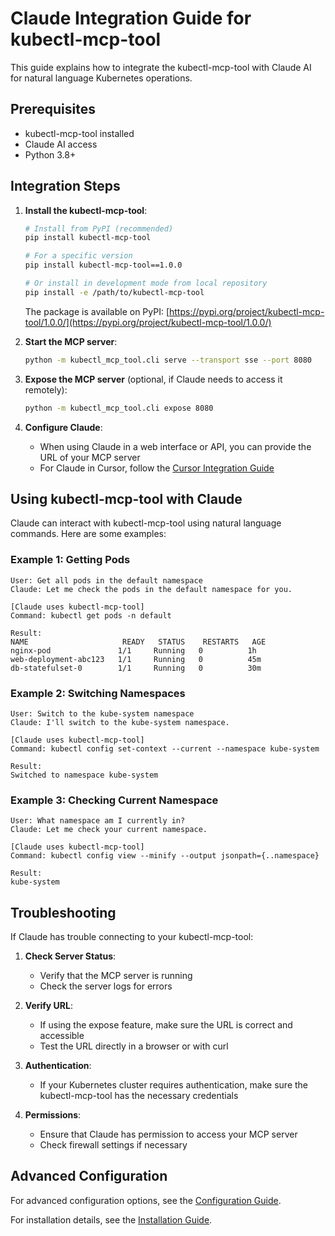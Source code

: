 # Claude Integration Guide for kubectl-mcp-tool

This guide explains how to integrate the kubectl-mcp-tool with Claude AI for natural language Kubernetes operations.

## Prerequisites

- kubectl-mcp-tool installed
- Claude AI access
- Python 3.8+

## Integration Steps

1. **Install the kubectl-mcp-tool**:
   ```bash
   # Install from PyPI (recommended)
   pip install kubectl-mcp-tool
   
   # For a specific version
   pip install kubectl-mcp-tool==1.0.0
   
   # Or install in development mode from local repository
   pip install -e /path/to/kubectl-mcp-tool
   ```
   
   The package is available on PyPI: [https://pypi.org/project/kubectl-mcp-tool/1.0.0/](https://pypi.org/project/kubectl-mcp-tool/1.0.0/)

2. **Start the MCP server**:
   ```bash
   python -m kubectl_mcp_tool.cli serve --transport sse --port 8080
   ```

3. **Expose the MCP server** (optional, if Claude needs to access it remotely):
   ```bash
   python -m kubectl_mcp_tool.cli expose 8080
   ```

4. **Configure Claude**:
   - When using Claude in a web interface or API, you can provide the URL of your MCP server
   - For Claude in Cursor, follow the [Cursor Integration Guide](./cursor_integration.md)

## Using kubectl-mcp-tool with Claude

Claude can interact with kubectl-mcp-tool using natural language commands. Here are some examples:

### Example 1: Getting Pods

```
User: Get all pods in the default namespace
Claude: Let me check the pods in the default namespace for you.

[Claude uses kubectl-mcp-tool]
Command: kubectl get pods -n default

Result:
NAME                     READY   STATUS    RESTARTS   AGE
nginx-pod               1/1     Running   0          1h
web-deployment-abc123   1/1     Running   0          45m
db-statefulset-0        1/1     Running   0          30m
```

### Example 2: Switching Namespaces

```
User: Switch to the kube-system namespace
Claude: I'll switch to the kube-system namespace.

[Claude uses kubectl-mcp-tool]
Command: kubectl config set-context --current --namespace kube-system

Result:
Switched to namespace kube-system
```

### Example 3: Checking Current Namespace

```
User: What namespace am I currently in?
Claude: Let me check your current namespace.

[Claude uses kubectl-mcp-tool]
Command: kubectl config view --minify --output jsonpath={..namespace}

Result:
kube-system
```

## Troubleshooting

If Claude has trouble connecting to your kubectl-mcp-tool:

1. **Check Server Status**:
   - Verify that the MCP server is running
   - Check the server logs for errors

2. **Verify URL**:
   - If using the expose feature, make sure the URL is correct and accessible
   - Test the URL directly in a browser or with curl

3. **Authentication**:
   - If your Kubernetes cluster requires authentication, make sure the kubectl-mcp-tool has the necessary credentials

4. **Permissions**:
   - Ensure that Claude has permission to access your MCP server
   - Check firewall settings if necessary

## Advanced Configuration

For advanced configuration options, see the [Configuration Guide](./configuration.md).

For installation details, see the [Installation Guide](../INSTALLATION.md).

